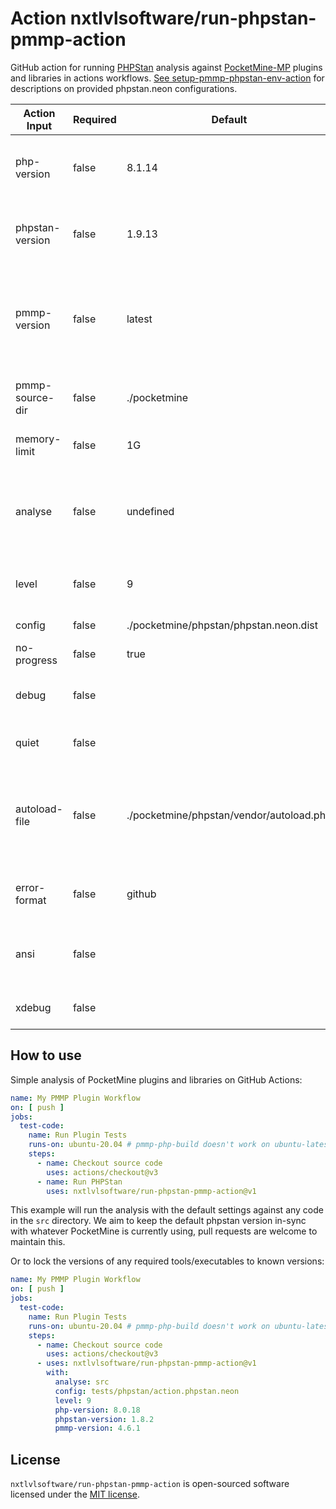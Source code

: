 # Action nxtlvlsoftware/run-phpstan-pmmp-action

GitHub action for running [PHPStan](https://github.com/phpstan/phpstan) analysis against [PocketMine-MP](https://github/pmmp/PocketMine-MP)
plugins and libraries in actions workflows. [See setup-pmmp-phpstan-env-action](https://github.com/NxtLvLSoftware/setup-pmmp-phpstan-env-action) for descriptions on provided phpstan.neon configurations.

| Action Input    | Required | Default                                  | Description                                                                                                                                                                                              |
|-----------------|----------|------------------------------------------|----------------------------------------------------------------------------------------------------------------------------------------------------------------------------------------------------------|
| php-version     | false    | 8.1.14                                   | Specifies the version of php to use. We try to keep the default up-to-date with PocketMine. Pull Requests welcome.                                                                                       |
| phpstan-version | false    | 1.9.13                                   | Specifies the version of phpstan to use. We try to keep the default up-to-date with PocketMine. Pull Requests welcome.                                                                                   |
| pmmp-version    | false    | latest                                   | Specifies the version of pmmp to use. Will use the latest available release by default. You should keep this locked to the API version in your plugin.yml as any non-stable release could be downloaded. |
| pmmp-source-dir | false    | ./pocketmine                             | Specifies the directory to install PocketMine sources and default phpstan.neon configs to.                                                                                                               |
| memory-limit    | false    | 1G                                       | Specifies the memory limit in the same format php.ini accepts.                                                                                                                                           |
| analyse         | false    | undefined                                | A space seperated list of paths to analyse. Providing paths here will override any paths specified in phpstan.neon files. (https://phpstan.org/config-reference#analysed-files)                          |
| level           | false    | 9                                        | Specifies the rule level to run (1-9). https://phpstan.org/user-guide/rule-levels                                                                                                                        |
| config          | false    | ./pocketmine/phpstan/phpstan.neon.dist   | Path to a phpstan.neon configuration file.                                                                                                                                                               |
| no-progress     | false    | true                                     | Turns off the progress bar.                                                                                                                                                                              |
| debug           | false    |                                          | Instead of the progress bar, it outputs lines with each analysed file before its analysis.                                                                                                               |
| quiet           | false    |                                          | Silences all the output. Useful if you’re interested only in the exit code.                                                                                                                              |
| autoload-file   | false    | ./pocketmine/phpstan/vendor/autoload.php | If your application uses a custom autoloader, you should set it up and register in a PHP file that is passed to this CLI option. Relative paths are resolved based on the current working directory.     |
| error-format    | false    | github                                   | Specifies a custom error formatter. https://phpstan.org/user-guide/output-format                                                                                                                         |
| ansi            | false    |                                          | Overrides the auto-detection of whether colors should be used in the output and how nice the progress bar should be.                                                                                     |
| xdebug          | false    |                                          | PHPStan turns off XDebug if it’s enabled to achieve better performance.                                                                                                                                  |

## How to use

Simple analysis of PocketMine plugins and libraries on GitHub Actions:

```yml
name: My PMMP Plugin Workflow
on: [ push ]
jobs:
  test-code:
    name: Run Plugin Tests
    runs-on: ubuntu-20.04 # pmmp-php-build doesn't work on ubuntu-latest yet
    steps:
      - name: Checkout source code
        uses: actions/checkout@v3
      - name: Run PHPStan
        uses: nxtlvlsoftware/run-phpstan-pmmp-action@v1
```

This example will run the analysis with the default settings against any code in the `src` directory. We aim to keep the
default phpstan version in-sync with whatever PocketMine is currently using, pull requests are welcome to maintain this.

Or to lock the versions of any required tools/executables to known versions:

```yml
name: My PMMP Plugin Workflow
on: [ push ]
jobs:
  test-code:
    name: Run Plugin Tests
    runs-on: ubuntu-20.04 # pmmp-php-build doesn't work on ubuntu-latest yet
    steps:
      - name: Checkout source code
        uses: actions/checkout@v3
      - uses: nxtlvlsoftware/run-phpstan-pmmp-action@v1
        with:
          analyse: src
          config: tests/phpstan/action.phpstan.neon
          level: 9
          php-version: 8.0.18
          phpstan-version: 1.8.2
          pmmp-version: 4.6.1
```

## License
`nxtlvlsoftware/run-phpstan-pmmp-action` is open-sourced software licensed under the [MIT license](LICENSE).
